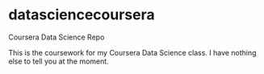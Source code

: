 datasciencecoursera
===================

Coursera Data Science Repo

This is the coursework for my Coursera Data Science class. I have nothing else to tell you at the moment.


